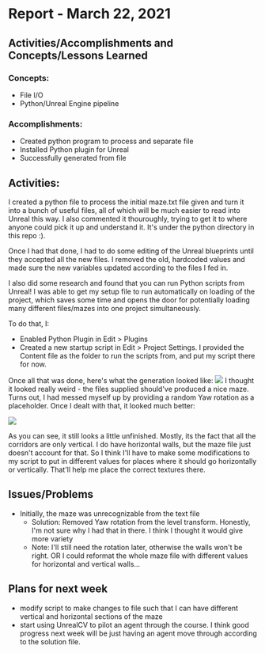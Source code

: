# Report - March 22, 2021

## Activities/Accomplishments and Concepts/Lessons Learned ##

### Concepts:
- File I/O
- Python/Unreal Engine pipeline


### Accomplishments:
- Created python program to process and separate file
- Installed Python plugin for Unreal
- Successfully generated from file

## Activities:

I created a python file to process the initial maze.txt file given and turn it into a bunch of useful files, all of which will be much easier to read into Unreal this way. I also commented it thouroughly, trying to get it to where anyone could pick it up and understand it. It's under the python directory in this repo :). 

Once I had that done, I had to do some editing of the Unreal blueprints until they accepted all the new files. I removed the old, hardcoded values and made sure the new variables updated according to the files I fed in. 

I also did some research and found that you can run Python scripts from Unreal! I was able to get my setup file to run automatically on loading of the project, which saves some time and opens the door for potentially loading many different files/mazes into one project simultaneously. 

To do that, I:
- Enabled Python Plugin in Edit > Plugins
- Created a new startup script in Edit > Project Settings. I provided the Content file as the folder to run the scripts from, and put my script there for now. 

Once all that was done, here's what the generation looked like:
![](\images\finally-looks-like-maze.PNG)
I thought it looked really weird - the files supplied should've produced a nice maze. Turns out, I had messed myself up by providing a random Yaw rotation as a placeholder. Once I dealt with that, it looked much better:


![](\images\finally-looks-like-maze.png)

As you can see, it still looks a little unfinished. Mostly, its the fact that all the corridors are only vertical. I do have horizontal walls, but the maze file just doesn't account for that. So I think I'll have to make some modifications to my script to put in different values for places where it should go horizontally or vertically. That'll help me place the correct textures there.





## Issues/Problems
- Initially, the maze was unrecognizable from the text file
    - Solution: Removed Yaw rotation from the level transform. Honestly, I'm not sure why I had that in there. I think I thought it would give more variety
    - Note: I'll still need the rotation later, otherwise the walls won't be right. OR I could reformat the whole maze file with different values for horizontal and vertical walls...


## Plans for next week
- modify script to make changes to file such that I can have different vertical and horizontal sections of the maze
- start using UnrealCV to pilot an agent through the course. I think good progress next week will be just having an agent move through according to the solution file.

